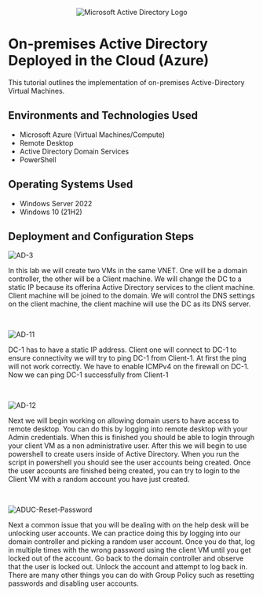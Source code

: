 <p align="center">
<img src="https://i.imgur.com/pU5A58S.png" alt="Microsoft Active Directory Logo"/>
</p>

<h1>On-premises Active Directory Deployed in the Cloud (Azure)</h1>
This tutorial outlines the implementation of on-premises Active-Directory Virtual Machines.<br />



<h2>Environments and Technologies Used</h2>

- Microsoft Azure (Virtual Machines/Compute)
- Remote Desktop
- Active Directory Domain Services
- PowerShell

<h2>Operating Systems Used </h2>

- Windows Server 2022
- Windows 10 (21H2)


<h2>Deployment and Configuration Steps</h2>

![AD-3](https://github.com/user-attachments/assets/a0d9fd90-d678-4180-8f29-79366b0cc2d2)



<p>
</p>
<p>
In this lab we will create two VMs in the same VNET. One will be a domain controller, the other will be a Client machine. We will change the DC to a static IP because its offerina Active Directory services to the client machine. Client machine will be joined to the domain. We will control the DNS settings on the client machine, the client machine will use the DC as its DNS server.
</p>
<br />

![AD-11](https://github.com/user-attachments/assets/20852714-0de9-4760-9582-e277c54c104a)


</p>
<p>DC-1 has to have a static IP address. Client one will connect to DC-1 to ensure connectivity we will try to ping DC-1 from Client-1. At first the ping will not work correctly. We have to enable ICMPv4 on the firewall on DC-1. Now we can ping DC-1 successfully from Client-1
</p>
<br />

![AD-12](https://github.com/user-attachments/assets/896e9258-ce8e-45b2-a206-76a8f911d4de)


<p>

</p>
<p>
Next we will begin working on allowing domain users to have access to remote desktop. You can do this by logging into remote desktop with your Admin credentials. When this is finished you should be able to login through your client VM as a non administrative user. After this we will begin to use powershell to create users inside of Active Directory. When you run the script in powershell you should see the user accounts being created. Once the user accounts are finished being created, you can try to login to the Client VM with a random account you have just created.
</p>
<br />

<p>

![ADUC-Reset-Password](https://github.com/user-attachments/assets/0f4101e1-5e0e-419d-99ae-de02a9444b45)



</p>
<p>
Next a common issue that you will be dealing with on the help desk will be unlocking user accounts. We can practice doing this by logging into our domain controller and picking a random user account. Once you do that, log in multiple times with the wrong password using the client VM until you get locked out of the account. Go back to the domain controller and observe that the user is locked out. Unlock the account and attempt to log back in. There are many other things you can do with Group Policy such as resetting passwords and disabling user accounts.
